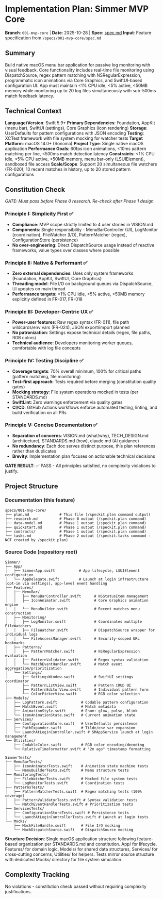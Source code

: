 # Implementation Plan: Simmer MVP Core

**Branch**: `001-mvp-core` | **Date**: 2025-10-28 | **Spec**: [spec.md](spec.md)
**Input**: Feature specification from `/specs/001-mvp-core/spec.md`

## Summary

Build native macOS menu bar application for passive log monitoring with visual feedback. Core functionality includes real-time file monitoring using DispatchSource, regex pattern matching with NSRegularExpression, programmatic icon animations via Core Graphics, and SwiftUI-based configuration UI. App must maintain <1% CPU idle, <5% active, <50MB memory while monitoring up to 20 log files simultaneously with sub-500ms match feedback latency.

## Technical Context

**Language/Version**: Swift 5.9+
**Primary Dependencies**: Foundation, AppKit (menu bar), SwiftUI (settings), Core Graphics (icon rendering)
**Storage**: UserDefaults for pattern configurations with JSON encoding
**Testing**: XCTest framework with file system mocking for watcher tests
**Target Platform**: macOS 14.0+ (Sonoma)
**Project Type**: Single native macOS application
**Performance Goals**: 60fps icon animations, <10ms pattern matching per line, <500ms match detection latency
**Constraints**: <1% CPU idle, <5% CPU active, <50MB memory, menu bar-only (LSUIElement), sandboxed file access
**Scale/Scope**: Support 20 simultaneous file watchers (FR-020), 10 recent matches in history, up to 20 stored pattern configurations

## Constitution Check

*GATE: Must pass before Phase 0 research. Re-check after Phase 1 design.*

### Principle I: Simplicity First ✅
- **Compliance**: MVP scope strictly limited to 4 user stories in VISION.md
- **Components**: Single responsibility - MenuBarController (UI), LogMonitor (coordination), FileWatcher (I/O), PatternMatcher (regex), ConfigurationStore (persistence)
- **No over-engineering**: Direct DispatchSource usage instead of reactive frameworks, value types over classes where possible

### Principle II: Native & Performant ✅
- **Zero external dependencies**: Uses only system frameworks (Foundation, AppKit, SwiftUI, Core Graphics)
- **Threading model**: File I/O on background queues via DispatchSource, UI updates on main thread
- **Performance targets**: <1% CPU idle, <5% active, <50MB memory explicitly defined in FR-017, FR-018

### Principle III: Developer-Centric UX ✅
- **Power-user features**: Raw regex syntax (FR-011), file path wildcards/env vars (FR-024), JSON export/import planned
- **No patronization**: Settings expose technical details (regex, file paths, RGB colors)
- **Technical audience**: Developers monitoring worker queues, comfortable with log file concepts

### Principle IV: Testing Discipline ✅
- **Coverage targets**: 70% overall minimum, 100% for critical paths (pattern matching, file monitoring)
- **Test-first approach**: Tests required before merging (constitution quality gates)
- **Mocking strategy**: File system operations mocked in tests (per STANDARDS.md)
- **SwiftLint**: Zero warnings enforcement via quality gates
- **CI/CD**: GitHub Actions workflows enforce automated testing, linting, and build verification on all PRs

### Principle V: Concise Documentation ✅
- **Separation of concerns**: VISION.md (what/why), TECH_DESIGN.md (architecture), STANDARDS.md (how), claude.md (AI guidance)
- **No redundancy**: Each doc serves distinct purpose, this plan references rather than duplicates
- **Brevity**: Implementation plan focuses on actionable technical decisions

**GATE RESULT**: ✅ PASS - All principles satisfied, no complexity violations to justify.

## Project Structure

### Documentation (this feature)

```text
specs/001-mvp-core/
├── plan.md              # This file (/speckit.plan command output)
├── research.md          # Phase 0 output (/speckit.plan command)
├── data-model.md        # Phase 1 output (/speckit.plan command)
├── quickstart.md        # Phase 1 output (/speckit.plan command)
├── contracts/           # Phase 1 output (/speckit.plan command)
└── tasks.md             # Phase 2 output (/speckit.tasks command - NOT created by /speckit.plan)
```

### Source Code (repository root)

```text
Simmer/
├── App/
│   ├── SimmerApp.swift           # App lifecycle, LSUIElement configuration
│   └── AppDelegate.swift         # Launch at login infrastructure (opt-in via settings), app-level event handling
├── Features/
│   ├── MenuBar/
│   │   ├── MenuBarController.swift      # NSStatusItem management
│   │   ├── IconAnimator.swift           # Core Graphics animation engine
│   │   └── MenuBuilder.swift            # Recent matches menu construction
│   ├── Monitoring/
│   │   ├── LogMonitor.swift             # Coordinates multiple FileWatchers
│   │   ├── FileWatcher.swift            # DispatchSource wrapper for individual logs
│   │   └── FileAccessManager.swift      # Security-scoped URL bookmarks
│   ├── Patterns/
│   │   ├── PatternMatcher.swift         # NSRegularExpression evaluation
│   │   ├── PatternValidator.swift       # Regex syntax validation
│   │   └── MatchEventHandler.swift      # Match event aggregation/prioritization
│   └── Settings/
│       ├── SettingsWindow.swift         # SwiftUI settings coordinator
│       ├── PatternListView.swift        # Pattern CRUD UI
│       ├── PatternEditorView.swift      # Individual pattern form
│       └── ColorPickerView.swift        # RGB color selection
├── Models/
│   ├── LogPattern.swift           # Codable pattern configuration
│   ├── MatchEvent.swift           # Match metadata
│   ├── AnimationStyle.swift       # Enum: glow, pulse, blink
│   └── IconAnimationState.swift   # Current animation state
├── Services/
│   ├── ConfigurationStore.swift   # UserDefaults persistence
│   ├── PathExpander.swift         # Tilde/env var expansion
│   └── LaunchAtLoginController.swift # SMAppService launch at login management
└── Utilities/
    ├── CodableColor.swift         # RGB color encoding/decoding
    └── RelativeTimeFormatter.swift # "2m ago" timestamp formatting

SimmerTests/
├── MenuBarTests/
│   ├── IconAnimatorTests.swift    # Animation state machine tests
│   └── MenuBuilderTests.swift     # Menu structure tests
├── MonitoringTests/
│   ├── FileWatcherTests.swift     # Mocked file system tests
│   └── LogMonitorTests.swift      # Coordination tests
├── PatternsTests/
│   ├── PatternMatcherTests.swift  # Regex matching tests (100% coverage)
│   ├── PatternValidatorTests.swift # Syntax validation tests
│   └── MatchEventHandlerTests.swift # Prioritization tests
├── ServicesTests/
│   ├── ConfigurationStoreTests.swift # Persistence tests
│   └── LaunchAtLoginControllerTests.swift # Launch at login tests
└── Mocks/
    ├── MockFileHandle.swift       # File I/O mocking
    └── MockDispatchSource.swift   # DispatchSource mocking
```

**Structure Decision**: Single macOS application structure following feature-based organization per STANDARDS.md and constitution. App/ for lifecycle, Features/ for domain logic, Models/ for shared data structures, Services/ for cross-cutting concerns, Utilities/ for helpers. Tests mirror source structure with dedicated Mocks/ directory for file system simulation.

## Complexity Tracking

No violations - constitution check passed without requiring complexity justifications.

